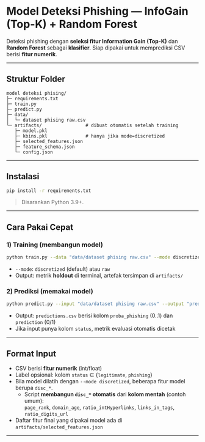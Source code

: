 # Model Deteksi Phishing — InfoGain (Top-K) + Random Forest

Deteksi phishing dengan **seleksi fitur Information Gain (Top-K)** dan **Random Forest** sebagai **klasifier**. Siap dipakai untuk memprediksi CSV berisi **fitur numerik**.

---

## Struktur Folder

```
model deteksi phising/
├─ requirements.txt
├─ train.py
├─ predict.py
├─ data/
│  └─ dataset phising raw.csv
└─ artifacts/                # dibuat otomatis setelah training
   ├─ model.pkl
   ├─ kbins.pkl              # hanya jika mode=discretized
   ├─ selected_features.json
   ├─ feature_schema.json
   └─ config.json
```

---

## Instalasi

```bash
pip install -r requirements.txt
```

> Disarankan Python 3.9+.

---

## Cara Pakai Cepat

### 1) Training (membangun model)
```bash
python train.py --data "data/dataset phising raw.csv" --mode discretized --top_k 10
```
- `--mode`: `discretized` (default) atau `raw`
- Output: metrik **holdout** di terminal, artefak tersimpan di `artifacts/`

### 2) Prediksi (memakai model)
```bash
python predict.py --input "data/dataset phising raw.csv" --output "predictions.csv"
```
- Output: `predictions.csv` berisi kolom `proba_phishing` (0..1) dan `prediction` (0/1)
- Jika input punya kolom `status`, metrik evaluasi otomatis dicetak

---

## Format Input

- CSV berisi **fitur numerik** (int/float)
- Label opsional: kolom `status` ∈ {`legitimate`, `phishing`}
- Bila model dilatih dengan `--mode discretized`, beberapa fitur model berupa `disc_*`.
  - Script **membangun `disc_*` otomatis** dari **kolom mentah** (contoh umum):  
    `page_rank`, `domain_age`, `ratio_intHyperlinks`, `links_in_tags`, `ratio_digits_url`
- Daftar fitur final yang dipakai model ada di `artifacts/selected_features.json`

---



